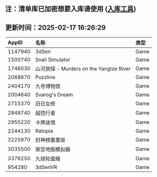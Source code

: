 ## 注：清单库已加密想要入库请使用 ([入库工具](https://github.com/BlankTMing/ManifestAutoUpdate/releases))

## 更新时间：2025-02-17 16:26:29
| AppID | 名称 | 类型  |
| :-------------------- | :----------------------------- | :----------- |
| 1147940 | 3dSen| Game |
| 1500740 | Snail Simulator| Game |
| 1746030 | 山河旅探 - Murders on the Yangtze River| Game |
| 2088670 | Puzzline| Game |
| 2404170 | 九号博物馆| Game |
| 2004640 | Svarog's Dream| Game |
| 2715370 | 旧日女修| Game |
| 2848740 | 超控行者| Game |
| 2955220 | 卡牌迷境| Game |
| 2244130 | Ratopia| Game |
| 3225970 | 封神榜重置版| Game |
| 3035500 | 架空地图模拟器| Game |
| 3376250 | 九球轮盘赌| Game |
| 954280 | 3dSenVR| Game |
